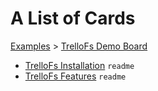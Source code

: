 # A List of Cards

[Examples](../../README.md) > [TrelloFs Demo Board](../README.md)

- [TrelloFs Installation](TrelloFs_Installation.md) `readme`
- [TrelloFs Features](TrelloFs_Features.md) `readme`